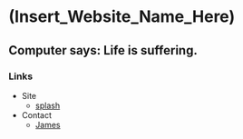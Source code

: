 # (Insert_Website_Name_Here)

## Computer says: Life is suffering.

### Links
- Site
  - [splash](https://jimmmyjoe.github.io/)
- Contact
  - [James](https://docs.google.com/document/d/e/2PACX-1vTHSzknSm33UXYDpgz1IUiv3OUc1NGcjimPSzGAT33iAK3oD8oZPwqmMv7n_dc65JAKEHgGcV3NOBBx/pub?embedded=true)
